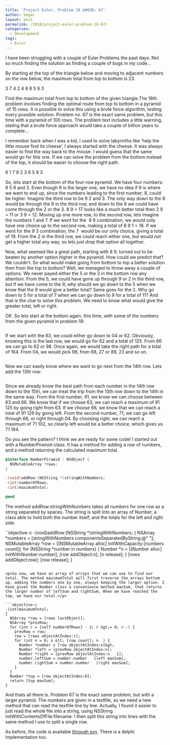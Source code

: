 ```yaml
---
title: 'Project Euler, Problem 18 &#038; 67'
author: Vegar
layout: post
permalink: /2010/project-euler-problem-18-67/
categories:
  - Development
tags:
  - Euler
---
```

<p>I have been struggling with a couple of Euler Problems the past days. Not so much finding the solution as finding a couple of bugs in my code…</p>

<p>By starting at the top of the triangle below and moving to adjacent numbers on the row below, the maximum total from top to bottom is 23.</p>

<p>3
7 4
2 4 6
8 5 9 3</p>

<p>Find the maximum total from top to bottom of the given triangle.The 18th problem involves finding the optimal route from top to bottom in a pyramid  of 15 rows. It is possible to solve this using a brute force algorithm, testing every possible solution. Problem no. 67 is the exact same problem, but this time with a pyramid of 100 rows. The problem text includes a little warning, stating that a brute force approach would take a couple of billion years to complete…</p>

<p>I remember back when I was a kid, I used to solve labyrinths like &#8216;help the little mouse find its cheese&#8217;, I always started with the cheese. It was always easier to find the way back to the mouse. I would guess that the same would go for this one. If we can solve the problem from the bottom instead of the top, it should be easier to choose the right path.</p>

<p>6
1 7
9 2 3
8 5 9 3</p>

<p>So, lets start at the bottom of the four-row pyramid. We have four numbers: 8 5 9 and 3. Even though 9 is the larger one, we have no idea if 9 is where we want to end up, since the numbers leading to the first number, 8, could be higher. Imagine the third row to be 9 2 and 3. The only way down to the 8 would be through the 9 in the third row, and down to the 9 we could have come through the 2 or the 3. 8 9 = 17 looks like a much better total then 2 9 = 11 or 3 9 = 12. Moving up one more row, to the second row, lets imagine the numbers 1 and 7. If we went for the  8 9 combination, we would only have one choice up to the second row, making a total of 8 9 1 = 18. If we went for the 9 3 combination, the 7  would be our only choice, giving a total of 19. From the 2 in the third row, we could reach either one, but would not get a higher total any way, so lets just drop that option all together.</p>

<p>Now, what seemed like a great path, starting with 8 9, turned out to be beaten by another option higher in the pyramid. How could we predict that? We couldn&#8217;t. So what would make going from bottom to top a better solution then from the top to bottom? Well, we managed to throw away a couple of options. We never payed either the 5 or the 3 in the bottom row any attention. From the 5, we could have gone up through 9 or 2 in the third row, but if we have come to the 9, why should we go down to the 5 when we know that the 8 would give a better total? Same goes for the 2. Why go down to 5 for a total of 7 when we can go down to 9 for a total of 11? And that is the clue to solve this problem. We need to know what would give the greater total, left or right.</p>

<p>OK. So lets start at the bottom again, this time, with some of the numbers from the given pyramid in problem 18:</p>

<figure>
<img src="http://blog.vi-kan.net/wp-content/uploads/2010/11/problem18_1.jpg" alt="" title="Last two rows" /></figure>



<p>If we start with the 63, we could either go down to 04 or 62. Obviously, knowing this is the last row, we would go for 62 and a total of 125. From 66 we can go to 62 or 98. Once again, we would take the right path for a total of 164. From 04, we would pick 98, from 68, 27 or 89, 23 and so on.</p>

<figure>
<img src="http://blog.vi-kan.net/wp-content/uploads/2010/11/problem18_21.jpg" alt="" title="Last two rows added together" /></figure>



<p>Now we can easily know where we want to go next from the 14th row. Lets add the 13th row:</p>

<figure>
<img src="http://blog.vi-kan.net/wp-content/uploads/2010/11/problem18_3.jpg" alt="" title="Three last rows" /></figure>



<p>Since we already know the best path from each number in the 14th row down to the 15th, we can treat the trip from the 13th row down to the 14th in the same way. From the first number, 91, we know we can choose between 63 and 66. We know that if we choose 63, we can reach a maximum of 91 125 by going right from 63. If we choose 66, we know that we can reach a total of 91 128 by going left. From the second number, 71, we can go left through 66, or right through 04. By choosing right, we can reach a maximum of 71 102, so clearly left would be a better choice, which gives us 71 164.</p>

<p><img src="http://blog.vi-kan.net/wp-content/uploads/2010/11/problem18_4.jpg" alt="" title="Three last rows added together" />Do you see the pattern? I think we are ready for some code! I started out with a NumberPiramid-class. It has a method for adding a row of numbers, and a method returning the calculated maximum total.</p>

```objective-c
@interface NumberPiramid : NSObject {
  NSMutableArray *rows;
}

-(void)addRow:(NSString *)stringWithNumbers;
-(int)numberOfRows;
-(int)maximumTotal;

@end
```

<p>The method addRow:stringWithNumbers takes all numbers for one row as a string separated by spaces. The string is split into an array of Number, a class able to hold both the number itself, and the totals for the left and right side.</p>

``òbjective-c
-(void)addRow:(NSString *)stringWithNumbers;
{
  NSArray *numbers = [stringWithNumbers componentsSeparatedByString:@&quot; &quot;];
  NSMutableArray *row = [[NSMutableArray alloc] initWithCapacity:[numbers count]];
  for (NSString *number in numbers) {
    Number *n = [[Number alloc] initWithNumber:number];
    [row addObject:n];
    [n release];
  }
  [rows addObject:row];
  [row release];
}
```

<p>So now, we have an array of arrays that we can use to find our total. The method maximumTotal will first traverse the arrays bottom up, adding the numbers one by one, always keeping the larger option. I have given the Number class a convenience method maxSum, that returns the larger number of leftSum and rightSum. When we have reached the top, we have our total.</p>

```objective-c
-(int)maximumTotal;
{
  NSArray *row = [rows lastObject];
  NSArray *prevRow;
  for (int r = [self numberOfRows] - 2; r &gt;= 0; r--) {
    prevRow = row;
    row = [rows objectAtIndex:r];
    for (int n = 0; n &lt; [row count]; n  ) {
      Number *number = [row objectAtIndex:n]&gt;
      Number *left = [prevRow objectAtIndex:n];
      Number *right = [prevRow objectAtIndex:n   1];
      number.leftSum = number.number   [left maxSum];
      number.rightSum = number.number   [right maxSum];
    }
  }
  Number *top = [row objectAtIndex:0];
  return [top maxSum];
}
```

<p>And thats all there is. Problem 67 is the exact same problem, but with a larger pyramid. The numbers are given in a textfile, so we need a new method that can read the textfile line by line. Actually, I found it easier to just read the whole file into a string, using NSString initWithContentsOfFile:filename. I then split this string into lines with the same method I use to split a single row.</p>

<p>As before, the code is available <a href="http://svn.vi-kan.net/euler">through svn</a>. There is a delphi implementation too.</p>